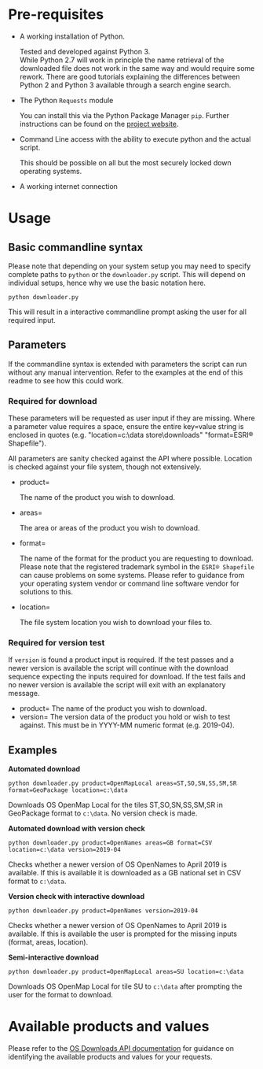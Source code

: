 # Pre-requisites

* A working installation of Python.

  Tested and developed against Python 3.  
  While Python 2.7 will work in principle the name retrieval of the downloaded file does not work in the same way and would require some rework. There are good tutorials explaining the differences between Python 2 and Python 3 available through a search engine search.

* The Python ```Requests``` module

  You can install this via the Python Package Manager ```pip```. Further instructions can be found on the [project website](https://pypi.org/project/requests/2.7.0/).

* Command Line access with the ability to execute python and the actual script.
  
  This should be possible on all but the most securely locked down operating systems.
  
* A working internet connection

# Usage

## Basic commandline syntax

Please note that depending on your system setup you may need to specify complete paths to ```python``` or the ```downloader.py``` script. This will depend on individual setups, hence why we use the basic notation here.

```
python downloader.py
```

This will result in a interactive commandline prompt asking the user for all required input.

## Parameters

If the commandline syntax is extended with parameters the script can run without any manual intervention. Refer to the examples at the end of this readme to see how this could work.

### Required for download

These parameters will be requested as user input if they are missing. Where a parameter value requires a space, ensure the entire key=value string is enclosed in quotes (e.g. "location=c:\data store\downloads" "format=ESRI® Shapefile").

All parameters are sanity checked against the API where possible. Location is checked against your file system, though not extensively.

* product=
  
  The name of the product you wish to download.
  
* areas=
  
  The area or areas of the product you wish to download.
  
* format=
  
  The name of the format for the product you are requesting to download. Please note that the registered trademark symbol in the ```ESRI® Shapefile``` can cause problems on some systems. Please refer to guidance from your operating system vendor or command line software vendor for solutions to this.
  
* location=
  
  The file system location you wish to download your files to.
  

### Required for version test

If ```version``` is found a product input is required. If the test passes and a newer version is available the script will continue with the download sequence expecting the inputs required for download. If the test fails and no newer version is available the script will exit with an explanatory message.

* product=
  The name of the product you wish to download.
* version=
  The version data of the product you hold or wish to test against. This must be in YYYY-MM numeric format (e.g. 2019-04).

## Examples

**Automated download**

```
python downloader.py product=OpenMapLocal areas=ST,SO,SN,SS,SM,SR format=GeoPackage location=c:\data
```

Downloads OS OpenMap Local for the tiles ST,SO,SN,SS,SM,SR in GeoPackage format to ```c:\data```. No version check is made.

**Automated download with version check**

```
python downloader.py product=OpenNames areas=GB format=CSV location=c:\data version=2019-04
```

Checks whether a newer version of OS OpenNames to April 2019 is available. If this is available it is downloaded as a GB national set in CSV format to ```c:\data```.

**Version check with interactive download**

```
python downloader.py product=OpenNames version=2019-04
```

Checks whether a newer version of OS OpenNames to April 2019 is available. If this is available the user is prompted for the missing inputs (format, areas, location).

**Semi-interactive download**

```
python downloader.py product=OpenMapLocal areas=SU location=c:\data
```

Downloads OS OpenMap Local for tile SU to ```c:\data``` after prompting the user for the format to download.

# Available products and values

Please refer to the [OS Downloads API documentation](https://osdatahub.os.uk/docs/downloads/technicalSpecification) for guidance on identifying the available products and values for your requests.